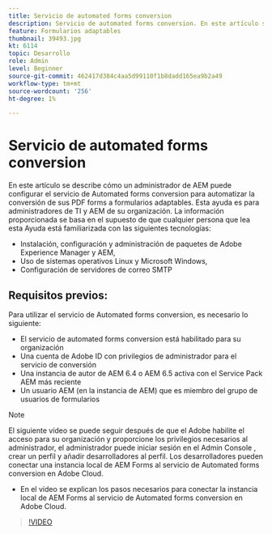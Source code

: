 ```yaml
---
title: Servicio de automated forms conversion
description: Servicio de automated forms conversion. En este artículo se describe cómo un administrador de AEM puede configurar el servicio de Automated forms conversion para automatizar la conversión de sus PDF forms a formularios adaptables. Esta ayuda es para administradores de TI y AEM de su organización.
feature: Formularios adaptables
thumbnail: 39493.jpg
kt: 6114
topic: Desarrollo
role: Admin
level: Beginner
source-git-commit: 462417d384c4aa5d99110f1b8dadd165ea9b2a49
workflow-type: tm+mt
source-wordcount: '256'
ht-degree: 1%

---
```


# Servicio de automated forms conversion

En este artículo se describe cómo un administrador de AEM puede configurar el servicio de Automated forms conversion para automatizar la conversión de sus PDF forms a formularios adaptables. Esta ayuda es para administradores de TI y AEM de su organización. La información proporcionada se basa en el supuesto de que cualquier persona que lea esta Ayuda está familiarizada con las siguientes tecnologías:

* Instalación, configuración y administración de paquetes de Adobe Experience Manager y AEM,
* Uso de sistemas operativos Linux y Microsoft Windows,
* Configuración de servidores de correo SMTP

## Requisitos previos:

Para utilizar el servicio de Automated forms conversion, es necesario lo siguiente:

* El servicio de automated forms conversion está habilitado para su organización
* Una cuenta de Adobe ID con privilegios de administrador para el servicio de conversión
* Una instancia de autor de AEM 6.4 o AEM 6.5 activa con el Service Pack AEM más reciente
* Un usuario AEM (en la instancia de AEM) que es miembro del grupo de usuarios de formularios

>[!NOTE]
>El siguiente vídeo se puede seguir después de que el Adobe habilite el acceso para su organización y proporcione los privilegios necesarios al administrador, el administrador puede iniciar sesión en el Admin Console , crear un perfil y añadir desarrolladores al perfil. Los desarrolladores pueden conectar una instancia local de AEM Forms al servicio de Automated forms conversion en Adobe Cloud.

* En el vídeo se explican los pasos necesarios para conectar la instancia local de AEM Forms al servicio de Automated forms conversion en Adobe Cloud.

>[!VIDEO](https://video.tv.adobe.com/v/39493/?quality=9&learn=on)

